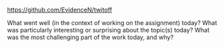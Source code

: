 https://github.com/EvidenceN/twitoff

What went well (in the context of working on the assignment) today?
What was particularly interesting or surprising about the topic(s) today?
What was the most challenging part of the work today, and why?

